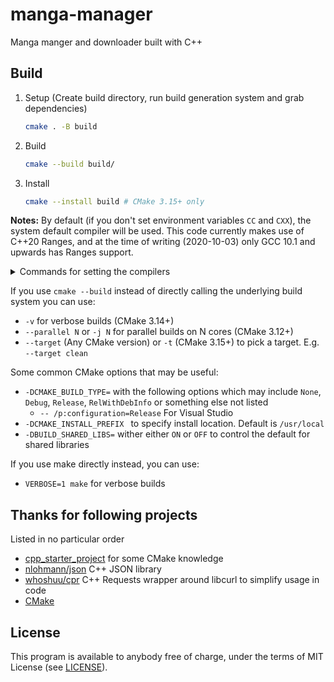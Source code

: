 # manga-manager
Manga manger and downloader built with C++

## Build
1. Setup (Create build directory, run build generation system and grab dependencies)
    ```bash
    cmake . -B build
    ```
4. Build
    ```bash
    cmake --build build/
    ```
5. Install
    ```bash 
    cmake --install build # CMake 3.15+ only
    
    ```

**Notes:**
By default (if you don't set environment variables `CC` and `CXX`), the system default compiler will be used.
This code currently makes use of C++20 Ranges, and at the time of writing (2020-10-03) only GCC 10.1 and upwards has Ranges support.

<details>
<summary>Commands for setting the compilers </summary>
Substitute your desired compiler (`clang`, `gcc`, etc) as necessary when following.

- ***NIX Based:**
    - **Temporarily** *(only for the current shell)***:**
    
        Run one of the following in the terminal:
        - clang
        ```bash
        CC=clang
        CXX=clang++
        ```
        - gcc
        ```bash
        CC=gcc
        CXX=g++
        ```
    - **Permanent:**
    
        Set in your shell config/startup file, the following example shows how to setup clang as the default for the bash shell

        Open `~/.bashrc` using your text editor:
        ```bash
        gedit ~/.bashrc
        ```
        Add `CC` and `CXX` to point to the compilers:
        ```basH
        export CC=clang
        export CXX=clang++
        ```
        Save and close the file.

- **Windows:**
    - **Permanent:**
    
        Run one of the following in PowerShell:
        - Visual Studio generator and compiler (cl)
        ```powershell
        [Environment]::SetEnvironmentVariable("CC", "cl.exe", "User")
        [Environment]::SetEnvironmentVariable("CXX", "cl.exe", "User")
        refreshenv
        ```
        Set the architecture using [vsvarsall](https://docs.microsoft.com/en-us/cpp/build/building-on-the-command-line?view=vs-2019#vcvarsall-syntax):
        ```powershell
        vsvarsall.bat x64
        ```
        - clang
        ```powershell
        [Environment]::SetEnvironmentVariable("CC", "clang.exe", "User")
        [Environment]::SetEnvironmentVariable("CXX", "clang++.exe", "User")
        refreshenv
        ```
        - gcc
        ```powershell
        [Environment]::SetEnvironmentVariable("CC", "gcc.exe", "User")
        [Environment]::SetEnvironmentVariable("CXX", "g++.exe", "User")
        refreshenv
        ```
    - **Temporarily** *(only for the current shell)***:**
    
        Run one of the following in PowerShell:
        - clang
        ```powershell
        $Env:CC="clang.exe"
        $Env:CXX="clang++.exe"
        ```
        - gcc
        ```powershell
        $Env:CC="gcc.exe"
        $Env:CXX="g++.exe"
        ```

</details>

If you use `cmake --build` instead of directly calling the underlying build system you can use:
- `-v` for verbose builds (CMake 3.14+)
- `--parallel N` or `-j N` for parallel builds on N cores (CMake 3.12+)
- `--target` (Any CMake version) or `-t` (CMake 3.15+) to pick a target. E.g. `--target clean`

Some common CMake options that may be useful:
- `-DCMAKE_BUILD_TYPE=` with the following options which may include `None`, `Debug`, `Release`, `RelWithDebInfo` or something else not listed
    - `-- /p:configuration=Release` For Visual Studio
- `-DCMAKE_INSTALL_PREFIX ` to specify install location. Default is `/usr/local`
- `-DBUILD_SHARED_LIBS=` wither either `ON` or `OFF` to control the default for shared libraries

If you use make directly instead,  you can use:
- `VERBOSE=1 make` for verbose builds

## Thanks for following projects
Listed in no particular order

- [cpp_starter_project](https://github.com/lefticus/cpp_starter_project) for some CMake knowledge
- [nlohmann/json](https://github.com/nlohmann/json/) C++ JSON library
- [whoshuu/cpr](https://github.com/whoshuu/cpr) C++ Requests wrapper around libcurl to simplify usage in code
- [CMake](https://cmake.org/)

## License
This program is available to anybody free of charge, under the terms of MIT License (see [LICENSE](LICENSE)).
